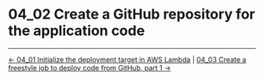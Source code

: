 # 04_02 Create a GitHub repository for the application code

<!-- FooterStart -->
---
[← 04_01 Initialize the deployment target in AWS Lambda](../04_01_initialize_the_deployment_target_in_AWS_Lambda/README.md) | [04_03 Create a freestyle job to deploy code from GitHub, part 1 →](../04_03_create_a_freestyle_job_to_deploy_code_from_github_part_1/README.md)
<!-- FooterEnd -->
